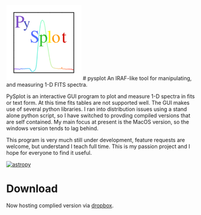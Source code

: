 <img src="icon.png" width="200">
# pysplot
An IRAF-like tool for manipulating, and measuring 1-D FITS spectra.

PySplot is an interactive GUI program to plot and measure 1-D spectra in fits or text form. At this time fits tables are not supported well. The GUI makes use of several python libraries. I ran into distribution issues using a stand alone python script, so I have switched to provding compiled versions that are self contained. My main focus at present is the MacOS version, so the windows version tends to lag behind.

This program is very much still under development, feature requests are welcome, but understand I teach full time. This is my passion project and I hope for everyone to find it useful. 

[![astropy](http://img.shields.io/badge/powered%20by-AstroPy-orange.svg?style=flat)](http://www.astropy.org/)

# Download
Now hosting complied version via <a href="https://www.dropbox.com/sh/typny1czo7jrh8o/AACNHse9cJYSQ0-y5FOI963oa?dl=0">dropbox</a>.
